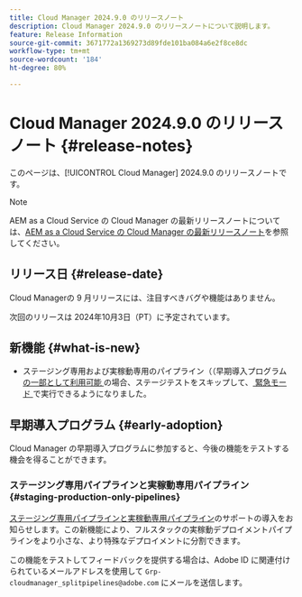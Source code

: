 ```yaml
---
title: Cloud Manager 2024.9.0 のリリースノート
description: Cloud Manager 2024.9.0 のリリースノートについて説明します。
feature: Release Information
source-git-commit: 3671772a1369273d89fde101ba084a6e2f8ce8dc
workflow-type: tm+mt
source-wordcount: '184'
ht-degree: 80%

---
```


# Cloud Manager 2024.9.0 のリリースノート {#release-notes}

このページは、[!UICONTROL Cloud Manager] 2024.9.0 のリリースノートです。

>[!NOTE]
>
>AEM as a Cloud Service の Cloud Manager の最新リリースノートについては、[AEM as a Cloud Service の Cloud Manager の最新リリースノート](https://experienceleague.adobe.com/ja/docs/experience-manager-cloud-service/content/release-notes/cloud-manager/current)を参照してください。

## リリース日 {#release-date}

Cloud Managerの 9 月リリースには、注目すべきバグや機能はありません。

次回のリリースは 2024年10月3日（PT）に予定されています。


## 新機能 {#what-is-new}

* ステージング専用および実稼動専用のパイプライン（（早期導入プログラム [ の一部として利用可能 ](#staging-production-only-pipelines) の場合、ステージテストをスキップして、[ 緊急モード ](/help/using/stage-prod-only.md#emergency-mode) で実行できるようになりました。

## 早期導入プログラム {#early-adoption}

Cloud Manager の早期導入プログラムに参加すると、今後の機能をテストする機会を得ることができます。


### ステージング専用パイプラインと実稼動専用パイプライン {#staging-production-only-pipelines}

[ステージング専用パイプラインと実稼動専用パイプライン](/help/using/stage-prod-only.md)のサポートの導入をお知らせします。この新機能により、フルスタックの実稼動デプロイメントパイプラインをより小さな、より特殊なデプロイメントに分割できます。

この機能をテストしてフィードバックを提供する場合は、Adobe ID に関連付けられているメールアドレスを使用して `Grp-cloudmanager_splitpipelines@adobe.com` にメールを送信します。

<!-- ## Bug fixes

* text

## Known Issues {#known-issues}

{{content-copy-known-issues}} LEAVE IN??? -->